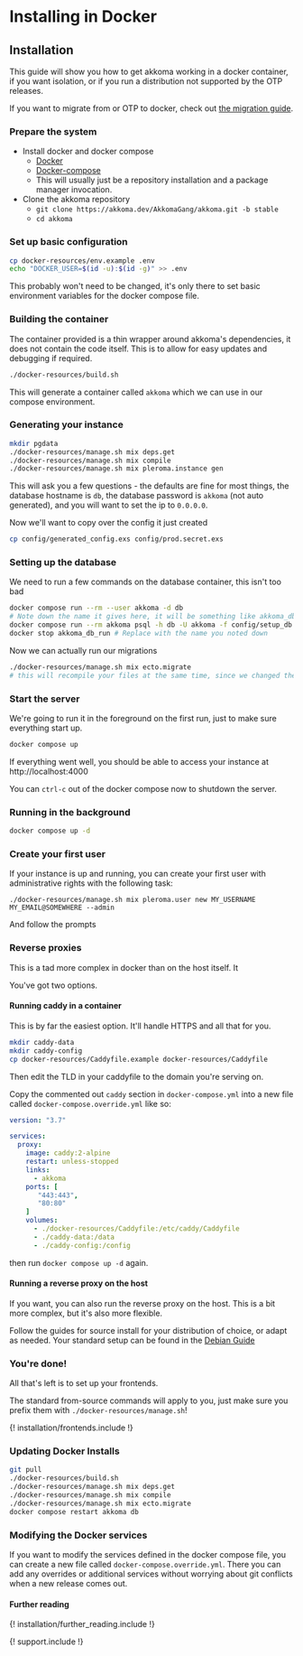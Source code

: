 # Installing in Docker

## Installation

This guide will show you how to get akkoma working in a docker container,
if you want isolation, or if you run a distribution not supported by the OTP
releases.

If you want to migrate from or OTP to docker, check out [the migration guide](./migrating_to_docker_en.md).

### Prepare the system

* Install docker and docker compose
  * [Docker](https://docs.docker.com/engine/install/) 
  * [Docker-compose](https://docs.docker.com/compose/install/)
  * This will usually just be a repository installation and a package manager invocation.
* Clone the akkoma repository
  * `git clone https://akkoma.dev/AkkomaGang/akkoma.git -b stable`
  * `cd akkoma`

### Set up basic configuration

```bash
cp docker-resources/env.example .env
echo "DOCKER_USER=$(id -u):$(id -g)" >> .env
```

This probably won't need to be changed, it's only there to set basic environment
variables for the docker compose file.

### Building the container

The container provided is a thin wrapper around akkoma's dependencies, 
it does not contain the code itself. This is to allow for easy updates
and debugging if required.

```bash
./docker-resources/build.sh
```

This will generate a container called `akkoma` which we can use
in our compose environment.

### Generating your instance

```bash
mkdir pgdata
./docker-resources/manage.sh mix deps.get
./docker-resources/manage.sh mix compile
./docker-resources/manage.sh mix pleroma.instance gen
```

This will ask you a few questions - the defaults are fine for most things,
the database hostname is `db`, the database password is `akkoma`
(not auto generated), and you will want to set the ip to `0.0.0.0`.

Now we'll want to copy over the config it just created

```bash
cp config/generated_config.exs config/prod.secret.exs
```

### Setting up the database 

We need to run a few commands on the database container, this isn't too bad

```bash
docker compose run --rm --user akkoma -d db 
# Note down the name it gives here, it will be something like akkoma_db_run
docker compose run --rm akkoma psql -h db -U akkoma -f config/setup_db.psql
docker stop akkoma_db_run # Replace with the name you noted down
```

Now we can actually run our migrations

```bash
./docker-resources/manage.sh mix ecto.migrate
# this will recompile your files at the same time, since we changed the config
```

### Start the server

We're going to run it in the foreground on the first run, just to make sure
everything start up.

```bash
docker compose up
```

If everything went well, you should be able to access your instance at http://localhost:4000

You can `ctrl-c` out of the docker compose now to shutdown the server.

### Running in the background

```bash
docker compose up -d
```

### Create your first user

If your instance is up and running, you can create your first user with administrative rights with the following task:

```shell
./docker-resources/manage.sh mix pleroma.user new MY_USERNAME MY_EMAIL@SOMEWHERE --admin
```

And follow the prompts 

### Reverse proxies

This is a tad more complex in docker than on the host itself. It

You've got two options. 

#### Running caddy in a container

This is by far the easiest option. It'll handle HTTPS and all that for you. 

```bash
mkdir caddy-data
mkdir caddy-config
cp docker-resources/Caddyfile.example docker-resources/Caddyfile
```

Then edit the TLD in your caddyfile to the domain you're serving on.

Copy the commented out `caddy` section in `docker-compose.yml` into a new file called `docker-compose.override.yml` like so:
```yaml
version: "3.7"

services:
  proxy:
    image: caddy:2-alpine
    restart: unless-stopped
    links:
      - akkoma
    ports: [
       "443:443",
       "80:80"
    ]
    volumes:
      - ./docker-resources/Caddyfile:/etc/caddy/Caddyfile
      - ./caddy-data:/data
      - ./caddy-config:/config
```

then run `docker compose up -d` again.

#### Running a reverse proxy on the host

If you want, you can also run the reverse proxy on the host. This is a bit more complex, but it's also more flexible.

Follow the guides for source install for your distribution of choice, or adapt
as needed. Your standard setup can be found in the [Debian Guide](../debian_based_en/#nginx)

### You're done!

All that's left is to set up your frontends. 

The standard from-source commands will apply to you, just make sure you
prefix them with `./docker-resources/manage.sh`!

{! installation/frontends.include !}

### Updating Docker Installs

```bash
git pull
./docker-resources/build.sh
./docker-resources/manage.sh mix deps.get
./docker-resources/manage.sh mix compile
./docker-resources/manage.sh mix ecto.migrate
docker compose restart akkoma db
```

### Modifying the Docker services
If you want to modify the services defined in the docker compose file, you can
create a new file called `docker-compose.override.yml`. There you can add any
overrides or additional services without worrying about git conflicts when a
new release comes out.

#### Further reading

{! installation/further_reading.include !}

{! support.include !}
